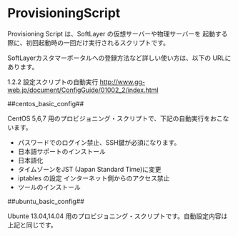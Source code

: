 ProvisioningScript
==================

Provisioning Script は、SoftLayer の仮想サーバーや物理サーバーを
起動する際に、初回起動時の一回だけ実行されるスクリプトです。

SoftLayerカスタマーポータルへの登録方法など詳しい使い方は、以下の
URLにあります。

1.2.2 設定スクリプトの自動実行
http://www.gg-web.jp/document/ConfigGuide/01002_2/index.html


##centos_basic_config##

CentOS 5,6,7 用のプロビジョニング・スクリプトで、下記の自動実行をおこないます。
* パスワードでのログイン禁止、SSH鍵が必須になります。
* 日本語サポートのインストール
* 日本語化
* タイムゾーンをJST (Japan Standard Time)に変更
* iptables の設定 インターネット側からのアクセス禁止
* ツールのインストール


##ubuntu_basic_config##

Ubunte 13.04,14.04 用のプロビジョニング・スクリプトです。自動設定内容は上記と同じです。


